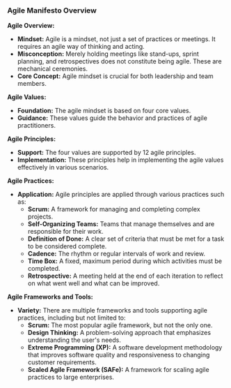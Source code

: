 ### Agile Manifesto Overview

**Agile Overview:**
- **Mindset:** Agile is a mindset, not just a set of practices or meetings. It requires an agile way of thinking and acting.
- **Misconception:** Merely holding meetings like stand-ups, sprint planning, and retrospectives does not constitute being agile. These are mechanical ceremonies.
- **Core Concept:** Agile mindset is crucial for both leadership and team members.

**Agile Values:**
- **Foundation:** The agile mindset is based on four core values.
- **Guidance:** These values guide the behavior and practices of agile practitioners.

**Agile Principles:**
- **Support:** The four values are supported by 12 agile principles.
- **Implementation:** These principles help in implementing the agile values effectively in various scenarios.

**Agile Practices:**
- **Application:** Agile principles are applied through various practices such as:
  - **Scrum:** A framework for managing and completing complex projects.
  - **Self-Organizing Teams:** Teams that manage themselves and are responsible for their work.
  - **Definition of Done:** A clear set of criteria that must be met for a task to be considered complete.
  - **Cadence:** The rhythm or regular intervals of work and review.
  - **Time Box:** A fixed, maximum period during which activities must be completed.
  - **Retrospective:** A meeting held at the end of each iteration to reflect on what went well and what can be improved.

**Agile Frameworks and Tools:**
- **Variety:** There are multiple frameworks and tools supporting agile practices, including but not limited to:
  - **Scrum:** The most popular agile framework, but not the only one.
  - **Design Thinking:** A problem-solving approach that emphasizes understanding the user's needs.
  - **Extreme Programming (XP):** A software development methodology that improves software quality and responsiveness to changing customer requirements.
  - **Scaled Agile Framework (SAFe):** A framework for scaling agile practices to large enterprises.
